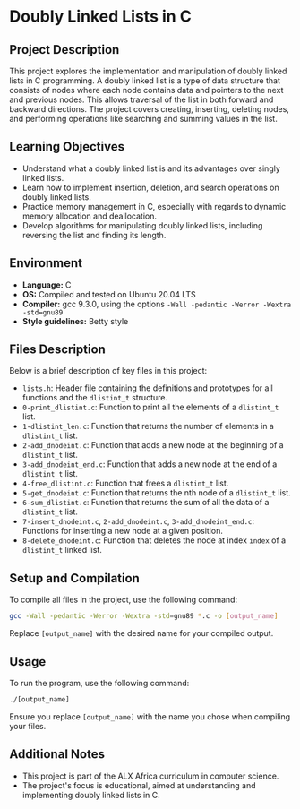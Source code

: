 # Doubly Linked Lists in C

## Project Description
This project explores the implementation and manipulation of doubly linked lists in C programming. A doubly linked list is a type of data structure that consists of nodes where each node contains data and pointers to the next and previous nodes. This allows traversal of the list in both forward and backward directions. The project covers creating, inserting, deleting nodes, and performing operations like searching and summing values in the list.

## Learning Objectives
- Understand what a doubly linked list is and its advantages over singly linked lists.
- Learn how to implement insertion, deletion, and search operations on doubly linked lists.
- Practice memory management in C, especially with regards to dynamic memory allocation and deallocation.
- Develop algorithms for manipulating doubly linked lists, including reversing the list and finding its length.

## Environment
- **Language:** C
- **OS:** Compiled and tested on Ubuntu 20.04 LTS
- **Compiler:** gcc 9.3.0, using the options `-Wall -pedantic -Werror -Wextra -std=gnu89`
- **Style guidelines:** Betty style

## Files Description
Below is a brief description of key files in this project:

- `lists.h`: Header file containing the definitions and prototypes for all functions and the `dlistint_t` structure.
- `0-print_dlistint.c`: Function to print all the elements of a `dlistint_t` list.
- `1-dlistint_len.c`: Function that returns the number of elements in a `dlistint_t` list.
- `2-add_dnodeint.c`: Function that adds a new node at the beginning of a `dlistint_t` list.
- `3-add_dnodeint_end.c`: Function that adds a new node at the end of a `dlistint_t` list.
- `4-free_dlistint.c`: Function that frees a `dlistint_t` list.
- `5-get_dnodeint.c`: Function that returns the nth node of a `dlistint_t` list.
- `6-sum_dlistint.c`: Function that returns the sum of all the data of a `dlistint_t` list.
- `7-insert_dnodeint.c`, `2-add_dnodeint.c`, `3-add_dnodeint_end.c`: Functions for inserting a new node at a given position.
- `8-delete_dnodeint.c`: Function that deletes the node at index `index` of a `dlistint_t` linked list.

## Setup and Compilation
To compile all files in the project, use the following command:

```sh
gcc -Wall -pedantic -Werror -Wextra -std=gnu89 *.c -o [output_name]
```

Replace `[output_name]` with the desired name for your compiled output.

## Usage
To run the program, use the following command:

```sh
./[output_name]
```

Ensure you replace `[output_name]` with the name you chose when compiling your files.

## Additional Notes
- This project is part of the ALX Africa curriculum in computer science.
- The project's focus is educational, aimed at understanding and implementing doubly linked lists in C.
